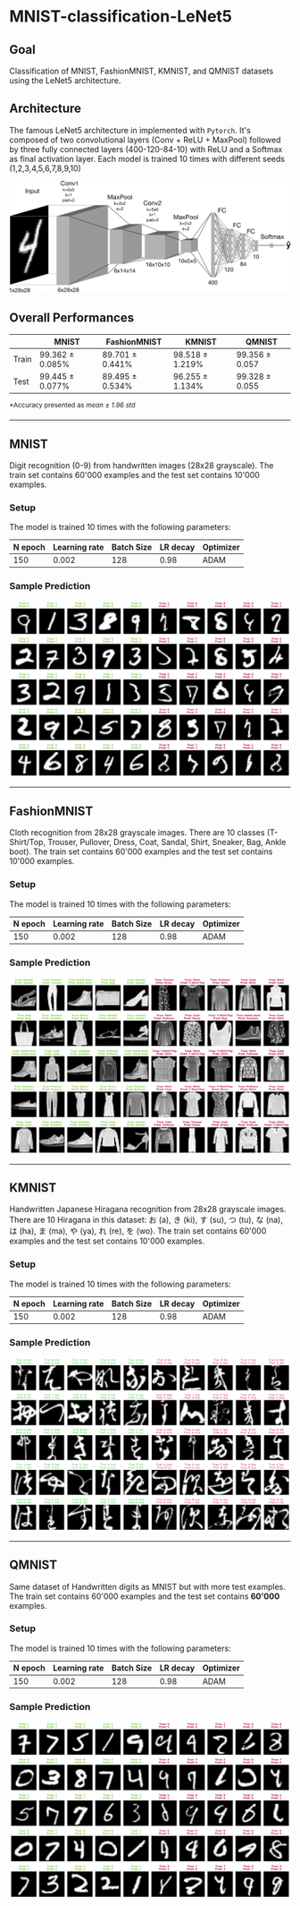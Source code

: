 # MNIST-classification-LeNet5

## Goal
Classification of MNIST, FashionMNIST, KMNIST, and QMNIST datasets using the LeNet5 architecture.

## Architecture
The famous LeNet5 architecture in implemented with `Pytorch`. It's composed of two convolutional layers (Conv + ReLU + MaxPool) followed by three fully connected layers (400-120-84-10) with ReLU and a Softmax as final activation layer. Each model is trained 10 times with different seeds (1,2,3,4,5,6,7,8,9,10)

![LeNet5](Figures/LeNet5.png)

## Overall Performances

|     |      MNIST      |  FashionMNIST   |      KMNIST     |     QMNIST     |
|-----|-----------------|-----------------|-----------------|----------------|
|Train| 99.362 ± 0.085% | 89.701 ± 0.441% | 98.518 ± 1.219% | 99.356 ± 0.057 |
|Test | 99.445 ± 0.077% | 89.495 ± 0.534% | 96.255 ± 1.134% | 99.328 ± 0.055 |

<sup>\*Accuracy presented as _mean ± 1.96 std_</sup>
___
## MNIST
Digit recognition (0-9) from handwritten images (28x28 grayscale). The train set contains 60'000 examples and the test set contains 10'000 examples.

### Setup
The model is trained 10 times with the following parameters:

| N epoch | Learning rate | Batch Size | LR decay | Optimizer |
|---------|---------------|------------|----------|-----------|
| 150     | 0.002         |    128     |   0.98   |    ADAM   |

### Sample Prediction

![MNIST Sample](Figures/MNIST_classification_sample.png)

___
## FashionMNIST
Cloth recognition from 28x28 grayscale images. There are 10 classes (T-Shirt/Top, Trouser, Pullover, Dress, Coat, Sandal, Shirt, Sneaker, Bag, Ankle boot). The train set contains 60'000 examples and the test set contains 10'000 examples.

### Setup
The model is trained 10 times with the following parameters:

| N epoch | Learning rate | Batch Size | LR decay | Optimizer |
|---------|---------------|------------|----------|-----------|
| 150     | 0.002         |    128     |   0.98   |    ADAM   |

### Sample Prediction

![FashionMNIST Sample](Figures/FashionMNIST_classification_sample.png)

___
## KMNIST
Handwritten Japanese Hiragana recognition from 28x28 grayscale images. There are 10 Hiragana in this dataset: &#12362; (a), &#12365; (ki), &#12377; (su), &#12388; (tu), &#12394; (na), &#12399; (ha), &#12414; (ma), &#12420; (ya), &#12428; (re), &#12434; (wo). The train set contains 60'000 examples and the test set contains 10'000 examples.

### Setup
The model is trained 10 times with the following parameters:

| N epoch | Learning rate | Batch Size | LR decay | Optimizer |
|---------|---------------|------------|----------|-----------|
| 150     | 0.002         |    128     |   0.98   |    ADAM   |

### Sample Prediction

![KMNIST Sample](Figures/KMNIST_classification_sample.png)
___
## QMNIST
Same dataset of Handwritten digits as MNIST but with more test examples. The train set contains 60'000 examples and the test set contains **60'000** examples.

### Setup
The model is trained 10 times with the following parameters:

| N epoch | Learning rate | Batch Size | LR decay | Optimizer |
|---------|---------------|------------|----------|-----------|
| 150     | 0.002         |    128     |   0.98   |    ADAM   |

### Sample Prediction

![QMNIST Sample](Figures/QMNIST_classification_sample.png)
